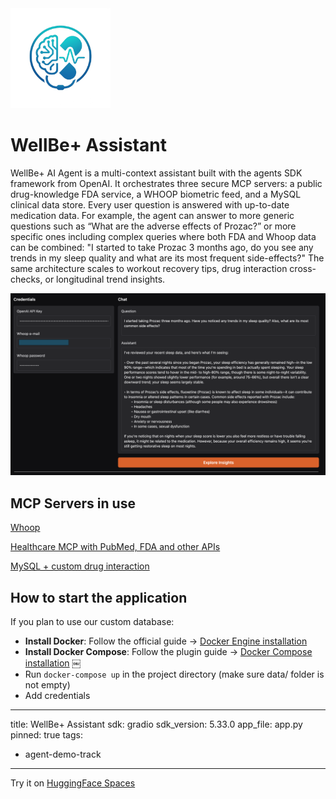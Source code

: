 <img src="docs/images/logo.png" alt="Healthcare AI Agent logo" width="160"> 

# WellBe+ Assistant 

WellBe+ AI Agent is a multi-context assistant built with the agents SDK framework from OpenAI. It orchestrates three secure MCP servers: a public drug-knowledge FDA service, a WHOOP biometric feed, and a MySQL clinical data store. Every user question is answered with up-to-date medication data. For example, the agent can answer to more generic questions such as “What are the adverse effects of Prozac?” or more specific ones including complex queries where both FDA and Whoop data can be combined: "I started to take Prozac 3 months ago, do you see any trends in my sleep quality and what are its most frequent side-effects?" The same architecture scales to workout recovery tips, drug interaction cross-checks, or longitudinal trend insights.

<img src="docs/images/interface.png" alt="Healthcare AI Agent logo" width="860"> 

## MCP Servers in use

[Whoop](https://smithery.ai/server/@ctvidic/whoop-mcp-server)

[Healthcare MCP with PubMed, FDA and other APIs](https://smithery.ai/server/@Cicatriiz/healthcare-mcp-public)

[MySQL + custom drug interaction](https://smithery.ai/server/mysql-mcp-server)

## How to start the application

If you plan to use our custom database:

- **Install Docker**: Follow the official guide → [Docker Engine installation](https://docs.docker.com/engine/install/) 
- **Install Docker Compose**: Follow the plugin guide → [Docker Compose installation](https://docs.docker.com/compose/install/) ￼
- Run `docker-compose up` in the project directory (make sure data/ folder is not empty)
- Add credentials

---
title: WellBe+ Assistant 
sdk: gradio
sdk_version: 5.33.0
app_file: app.py
pinned: true
tags:
- agent-demo-track
---

Try it on [HuggingFace Spaces](https://huggingface.co/spaces/Agents-MCP-Hackathon/WellBePlusAssistant)
